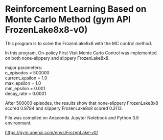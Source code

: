 # Reinforcement Learning Based on Monte Carlo Method (gym API FrozenLake8x8-v0)  

This program is to solve the FrozenLake8x8 with the MC control method.  

In this program, On-policy First Visit Monte Carlo Control was implemented on both none-slippery and slippery FrozenLake8x8.  
  
major parameters:  
  n_episodes = 500000  
  current_epsilon = 1.0  
  max_epsilon = 1.0  
  min_epsilon = 0.001  
  decay_rate = 0.0001  
  
After 500000 episodes, the results show that none-slippery FrozenLake8x8 scored 0.9794 and slippery FrozenLake8x8 scored 0.3113.  

File was compiled on Anaconda Jupyter Notebook and Python 3.8 environment.  

https://gym.openai.com/envs/FrozenLake-v0/  
